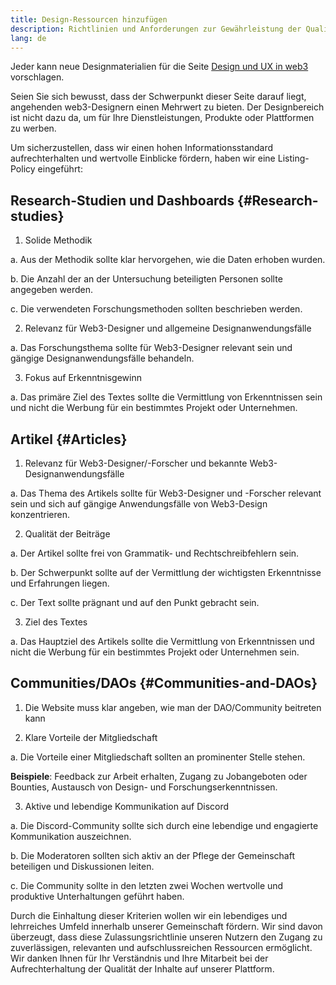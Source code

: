 ```yaml
---
title: Design-Ressourcen hinzufügen
description: Richtlinien und Anforderungen zur Gewährleistung der Qualität von Designmaterialien auf ethereum.org
lang: de
---
```


Jeder kann neue Designmaterialien für die Seite [Design und UX in web3](/developers/docs/design-and-ux/) vorschlagen.

Seien Sie sich bewusst, dass der Schwerpunkt dieser Seite darauf liegt, angehenden web3-Designern einen Mehrwert zu bieten. Der Designbereich ist nicht dazu da, um für Ihre Dienstleistungen, Produkte oder Plattformen zu werben.

Um sicherzustellen, dass wir einen hohen Informationsstandard aufrechterhalten und wertvolle Einblicke fördern, haben wir eine Listing-Policy eingeführt:

## Research-Studien und Dashboards \{#Research-studies}

1. Solide Methodik

a. Aus der Methodik sollte klar hervorgehen, wie die Daten erhoben wurden.

b. Die Anzahl der an der Untersuchung beteiligten Personen sollte angegeben werden.

c. Die verwendeten Forschungsmethoden sollten beschrieben werden.

2. Relevanz für Web3-Designer und allgemeine Designanwendungsfälle

a. Das Forschungsthema sollte für Web3-Designer relevant sein und gängige Designanwendungsfälle behandeln.

3. Fokus auf Erkenntnisgewinn

a. Das primäre Ziel des Textes sollte die Vermittlung von Erkenntnissen sein und nicht die Werbung für ein bestimmtes Projekt oder Unternehmen.

## Artikel \{#Articles}

1. Relevanz für Web3-Designer/-Forscher und bekannte Web3-Designanwendungsfälle

a. Das Thema des Artikels sollte für Web3-Designer und -Forscher relevant sein und sich auf gängige Anwendungsfälle von Web3-Design konzentrieren.

2. Qualität der Beiträge

a. Der Artikel sollte frei von Grammatik- und Rechtschreibfehlern sein.

b. Der Schwerpunkt sollte auf der Vermittlung der wichtigsten Erkenntnisse und Erfahrungen liegen.

c. Der Text sollte prägnant und auf den Punkt gebracht sein.

3. Ziel des Textes

a. Das Hauptziel des Artikels sollte die Vermittlung von Erkenntnissen und nicht die Werbung für ein bestimmtes Projekt oder Unternehmen sein.

## Communities/DAOs \{#Communities-and-DAOs}

1. Die Website muss klar angeben, wie man der DAO/Community beitreten kann

2. Klare Vorteile der Mitgliedschaft

a. Die Vorteile einer Mitgliedschaft sollten an prominenter Stelle stehen.

**Beispiele**: Feedback zur Arbeit erhalten, Zugang zu Jobangeboten oder Bounties, Austausch von Design- und Forschungserkenntnissen.

3. Aktive und lebendige Kommunikation auf Discord

a. Die Discord-Community sollte sich durch eine lebendige und engagierte Kommunikation auszeichnen.

b. Die Moderatoren sollten sich aktiv an der Pflege der Gemeinschaft beteiligen und Diskussionen leiten.

c. Die Community sollte in den letzten zwei Wochen wertvolle und produktive Unterhaltungen geführt haben.

Durch die Einhaltung dieser Kriterien wollen wir ein lebendiges und lehrreiches Umfeld innerhalb unserer Gemeinschaft fördern. Wir sind davon überzeugt, dass diese Zulassungsrichtlinie unseren Nutzern den Zugang zu zuverlässigen, relevanten und aufschlussreichen Ressourcen ermöglicht. Wir danken Ihnen für Ihr Verständnis und Ihre Mitarbeit bei der Aufrechterhaltung der Qualität der Inhalte auf unserer Plattform.
